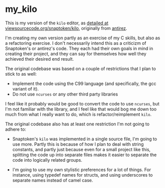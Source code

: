 # my_kilo

This is my version of the `kilo` editor, as [detailed at
viewsourcecode.org/snaptoken/kilo](http://viewsourcecode.org/snaptoken/kilo/index.html), originally from [antirez](http://antirez.com/news/108).

I'm creating my own version partly as an exercise of my C skills, but
also as a refactoring exercise. I don't necessarily intend this as a
criticizm of Snaptoken's or antirez's code. They each had their own goals in
mind in creating their project, and they can say for themselves how well they
achieved their desired end result.

The original codebase was based on a couple of restrictions that I plan to
stick to as well:

* Implement the code using the C99 language (and specifically, the gcc variant of it).
* Do not use `ncurses` or any other third party libraries

I feel like it probably would be good to convert the code to use `ncurses`,
but I'm not familiar with the library, and I feel like that would bog me down
too much from what I really want to do, which is refactor/reimplement `kilo`.

The original codebase also has at least one restriction I'm not going to
adhere to:

* Snaptoken's `kilo` was implemented in a single source file, I'm going to use more. Partly this is because of how I plan to deal with string constants, and partly just because even for a small project like this, splitting the code up into separate files makes it easier to separate the code into logically related groups.

* I'm going to use my own stylistic preferences for a lot of things. For instance, using typedef names for structs, and using underscores to separate names instead of camel case.